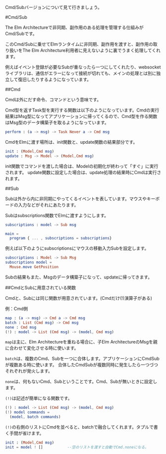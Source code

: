 
Cmd/Subバージョンについて見て行きましょう。

#Cmd/Sub

The Elm Architectureで非同期、副作用のある処理を管理する仕組みがCmd/Subです。

このCmd/Subに乗せてElmランタイムに非同期、副作用を渡すと、副作用の取り扱いをThe Elm Architecture利用者に見えないように裏でうまく処理してくれます。

例えばイベント登録が必要なSubが重なったら一つにしてくれたり、websocketライブラリは、通信がエラーになって接続が切れても、メインの処理とは別に独立して復旧したりするようになっています。

##Cmd

Cmdは外にだす命令、コマンドという意味です。

Cmd型を返すTask型を実行する関数は以下のようになっています。Cmdの実行結果はMsg型になってアプリケーションに帰ってくるので、Cmd型を作る関数はMsg型のデータ構築子を取るようになっています。


```elm
perform : (a -> msg) -> Task Never a -> Cmd msg
```

CmdをElmに渡す場所は、init関数と、update関数の結果部分です。

```elm
init : (Model,Cmd msg)
update : Msg -> Model -> (Model,Cmd msg)
```

init関数でコマンドを渡した場合は、Modelの初期化が終わって「すぐ」に実行されます。
update関数に設定した場合は、update処理の結果時にCmdは実行されます。


##Sub

Subは外から内に非同期にやってくるイベントを表しています。マウスやキーボードの入力などがそれにあたります。

Subはsubscriptions関数でElmに渡すようにします。

```elm
subscriptions : model -> Sub msg

main =
  program { ... , subscriptions = subscriptions}
```

例えば以下のようにsubscriptionsにマウスの移動入力Subを設定します。

```elm
subscriptions : Model -> Sub Msg
subscriptions model =
  Mouse.move GetPosition
```

Subの結果もまた、Msgのデータ構築子になって、updateに帰ってきます。


##CmdとSubに用意されている関数

Cmdと、Subには同じ関数が用意されています。(Cmdだけ(!)演算子がある)

例：Cmd側

```elm
map : (a -> msg) -> Cmd a -> Cmd msg
batch : List (Cmd msg) -> Cmd msg
none : Cmd msg
(!) : model -> List (Cmd msg) -> (model, Cmd msg)
```

`map`は主に、Elm Architectureを重ねる場合に、子Elm ArchitectureのMsgを親に合わせて変化させる時に使います。

`batch`は、複数のCmd、Subを一つに合体します。アプリケーションにCmdSubが複数ある時に使います。
合体したCmdSubが複数同時に発生したら一つづつそれぞれが発火します。

`none`は、何もないCmd、Subということです。Cmd、Subが無いときに設定します。

`(!)`は記述が簡単になる関数です。

```elm
(!) : model -> List (Cmd msg) -> (model, Cmd msg)
(!) model commands =
  (model, batch commands)
```

`(!)`の右側のリストにCmdを並べると、batchで融合してくれます。タプルで書く手間が省けます。

```elm
init : (Model,Cmd msg)
init = model ! []           --空のリストを渡すと自動でCmd.noneになる。
```
